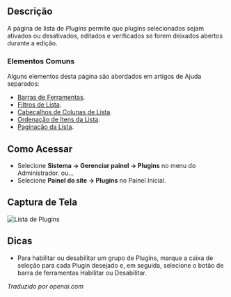 <!-- Filename: Help4.x:Plugins / Display title: Plugins  -->

## Descrição

A página de lista de *Plugins* permite que plugins selecionados sejam ativados ou desativados, editados e verificados se forem deixados abertos durante a edição.

### Elementos Comuns

Alguns elementos desta página são abordados em artigos de Ajuda separados:

* [Barras de Ferramentas](jdocmanual?article=help/common-elements/toolbars).
* [Filtros de Lista](jdocmanual?article=help/common-elements/list-filters).
* [Cabeçalhos de Colunas de Lista](jdocmanual?article=help/common-elements/list-column-headers).
* [Ordenação de Itens da Lista](jdocmanual?article=help/common-elements/list-ordering).
* [Paginação da Lista](jdocmanual?article=help/common-elements/list-pagination).

## Como Acessar

- Selecione **Sistema → Gerenciar painel → Plugins** no menu do Administrador. ou...
- Selecione **Painel do site → Plugins** no Painel Inicial.

## Captura de Tela

![Lista de Plugins](../../../en/images/plugins/plugins-list.png)

## Dicas

- Para habilitar ou desabilitar um grupo de Plugins, marque a caixa de seleção para cada
  Plugin desejado e, em seguida, selecione o botão de barra de ferramentas Habilitar ou Desabilitar.

*Traduzido por openai.com*

